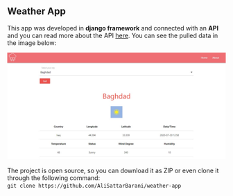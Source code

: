 ## Weather App

This app was developed in **django framework** and connected with an **API** and you can read more about the API [here](https://weatherstack.com/quickstart). 
You can see the pulled data in the image below:

![screenshot](https://github.com/AliSattarBarani/Weather-App/blob/master/Screenshot1.jpg)

The project is open source, so you can download it as ZIP or even clone it through the following command: \
`git clone https://github.com/AliSattarBarani/weather-app`
